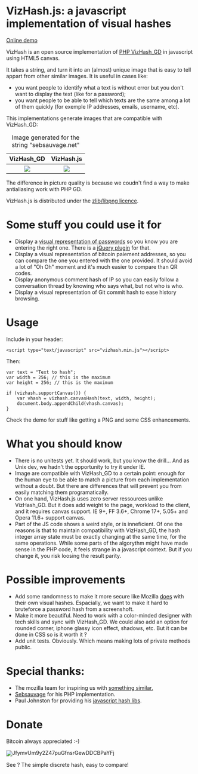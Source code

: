 VizHash.js: a javascript implementation of visual hashes
========================================================

<a href="http://jsfiddle.net/2nYsg/3/embedded/result/">Online demo</a>

VizHash is an open source implementation of <a href="http://sebsauvage.net/wiki/doku.php?id=php:vizhash_gd">PHP VizHash_GD</a> in javascript using HTML5 canvas.

It takes a string, and turn it into an (almost) unique image that is easy to tell appart from other similar images. It is useful in cases like:

- you want people to identify what a text is without error but you don't want to display the text (like for a password);
- you want people to be able to tell which texts are the same among a lot of them quickly (for exemple IP addresses, emails, username, etc).

This implementations generate images that are compatible with VizHash_GD:

<table>
    <caption>Image generated for the string "sebsauvage.net"</caption>
    <thead>
        <tr>
            <th>VizHash_GD</th>
            <th>VizHash.js</th>
        </tr>
    </thead>
    <tbody>
        <tr>
            <th><img src="https://github.com/sametmax/VizHash.js/raw/master/vizhash_gd.png"></th>
            <th><img src="https://github.com/sametmax/VizHash.js/raw/master/vizhash_js.png"></th>
        </tr>
    </tbody>
</table>

The difference in picture quality is because we coudn't find a way to make antialiasing work with PHP GD.

VizHash.js is distributed under the <a href="http://www.opensource.org/licenses/zlib-license.php">zlib/libpng licence</a>.

Some stuff you could use it for
================================

* Display a <a href="http://jsfiddle.net/TANLB/embedded/result/">visual representation of passwords</a> so you know you are entering the right one. There is a <a href="https://github.com/sametmax/jQuery-Visual-Password">jQuery plugin</a> for that.
* Display a visual representation of bitcoin paiement addresses, so you can compare the one you entered with the one provided. It should avoid a lot of "Oh Oh" moment and it's much easier to compare than QR codes.
* Display anonymous comment hash of IP so you can easily follow a conversation thread by knowing who says what, but not who is who.
* Display a visual representation of Git commit hash to ease history browsing.


Usage
======

Include in your header:

    <script type="text/javascript" src="vizhash.min.js"></script>

Then:

    var text = "Text to hash";
    var width = 256; // this is the maximum
    var height = 256; // this is the maximum

    if (vizhash.supportCanvas()) {
        var vhash = vizhash.canvasHash(text, width, height);
        document.body.appendChild(vhash.canvas);
    }

Check the demo for stuff like getting a PNG and some CSS enhancements.


What you should know
=====================

* There is no unitests yet. It should work, but you know the drill... And as Unix dev, we hadn't the opportunity to try it under IE.
* Image are compatible with VizHash_GD to a certain point: enough for the human eye to be able to match a picture from each implementation without a doubt. But there are differences that will prevent you from easily matching them programatically.
* On one hand, VizHash.js uses zero server ressources unlike VizHash_GD. But it does add weight to the page, workload to the client, and it requires canvas support. IE 9+, FF 3.6+, Chrome 17+, 5.05+ and Opera 11.6+ support canvas.
* Part of the JS code shows a weird style, or is inneficient. Of one the reasons is that to maintain compatibility with VizHash_GD, the hash integer array state must be exactly changing at the same time, for the same operations. While some parts of the algorythm might have made sense in the PHP code, it feels strange in a javascript context. But if you change it, you risk loosing the result parity.

Possible improvements
======================

* Add some randomness to make it more secure like Mozilla <a href="https://github.com/mozilla/watchdog-visualhash/blob/master/Chrome/util.js#L49">does</a> with their own visual hashes. Espacially, we want to make it hard to bruteforce a password hash from a screenshoft.
* Make it more beautiful. Need to work with a color-minded designer with tech skills and sync with VizHash_GD. We could also add an option for rounded corner, iphone glassy icon effect, shadows, etc. But it can be done in CSS so is it worth it ?
* Add unit tests. Obviously. Which means making lots of private methods public.


Special thanks:
===============

* The mozilla team for inspiring us with <a href="https://wiki.mozilla.org/Identity/Watchdog/Visual_Hashing">something similar</div>.
* <a href="http://sebsauvage.net">Sebsauvage</a> for his PHP implementation.
* Paul Johnston for providing his <a href="http://pajhome.org.uk/crypt/md5/index.html">javascript hash libs</a>.

Donate
=======

Bitcoin always appreciated :-)

<img style="vertical-align:middle;" src="https://github.com/sametmax/VizHash.js/raw/master/bitcoin_hash.png">JfymvUm9y2Z47puGfnsrGewDDCBPaYFj</a>

See ? The simple discrete hash, easy to compare!